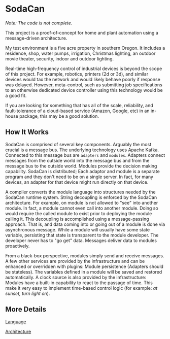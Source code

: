# SodaCan

*Note: The code is not complete.*

This project is a proof-of-concept for home and plant automation using a message-driven architecture.

My test environment is a five acre property in southern Oregon. It includes a residence, shop, water pumps, irrigation, Christmas lighting, an outdoor movie theater, security, indoor and outdoor lighting.

Real-time high-frequency control of industrial devices is beyond the scope of this project. For example, robotics, printers (2d or 3d), and similar devices would tax the network and would likely behave poorly if response was delayed. However, meta-control, such as submitting job specifications to an otherwise dedicated device controller using this technology would be a good fit.

If you are looking for something that has all of the scale, reliability, and fault-tolerance of a cloud-based service (Amazon, Google, etc) in an in-house package, this may be a good solution. 

## How It Works
SodaCan is comprised of several key components. Arguably the most crucial is a message bus. The underlying technology uses Apache Kafka. Connected to this message bus are `adapters` and `modules`. Adapters connect messages from the outside world into the message bus and from the message bus to the outside world. Modules provide the decision making capability. SodaCan is distributed; Each adaptor and module is a separate program and they don't need to be on a single server. In fact, for many devices, an adapter for that device might run directly on that device. 

A compiler converts the module language into structures needed by the SodaCan runtime system. String decoupling is enforced by the SodaCan architecture. For example, on module is not allowed to "see" into another module. In fact, a module cannot even call into another module. Doing so would require the called module to exist prior to deploying the module calling it. This decoupling is accomplished using a message-passing approach. That is, and data coming into or going out of a module is done via asynchronous message. While a module will usually have some state variable, persisting that state is transparent to the module developer. The developer never has to "go get" data. Messages deliver data to modules proactively.

From a black-box perspective, modules simply send and receive messages. A few other services are provided by the infrastructure and can be enhanced or overridden with plugins: Module persistence (Adapters should be stateless). The variables defined in a module will be saved and restored automatically. A clock source is also provided by the infrastructure: Modules have a built-in capability to react to the passage of time. This make it very easy to implement time-based control logic (for example: *at sunset, turn light on*).

## More Details
[Language](https://github.com/johnchurin/Sodacan/blob/master/documentation/language.md)

[Architecture](https://github.com/johnchurin/Sodacan/blob/master/documentation/architecture.md)

